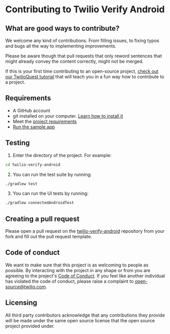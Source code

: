# Contributing to Twilio Verify Android
## What are good ways to contribute?
We welcome any kind of contributions. From filling issues, to fixing typos and bugs all the way to implementing improvements.

Please be aware though that pull requests that only reword sentences that might already convey the content correctly, might not be merged.

If this is your first time contributing to an open-source project, [check out our TwilioQuest tutorial](https://www.twilio.com/quest/learn/open-source) that will teach you in a fun way how to contribute to a project.

## Requirements
- A GitHub account
- git installed on your computer. [Learn how to install it](https://help.github.com/en/articles/set-up-git)
- Meet the [project requirements](./README.md#Requirements)
- [Run the sample app](./README.md#SampleApp)

## Testing
1. Enter the directory of the project. For example:

```bash
cd twilio-verify-android
```
2. You can run the test suite by running:

```bash
./gradlew test
```
3. You can run the UI tests by running:

```bash
./gradlew connectedAndroidTest
```

## Creating a pull request
Please open a pull request on the [twilio-verify-android](https://github.com/twilio/twilio-verify-android) repository from your fork and fill out the pull request template.

## Code of conduct
We want to make sure that this project is as welcoming to people as possible. By interacting with the project in any shape or from you are agreeing to the project's [Code of Conduct](./CODE_OF_CONDUCT.md). If you feel like another individual has violated the code of conduct, please raise a complaint to [open-source@twilio.com](mailto:open-source@twilio.com).

## Licensing 
All third party contributors acknowledge that any contributions they provide will be made under the same open source license that the open source project provided under.
